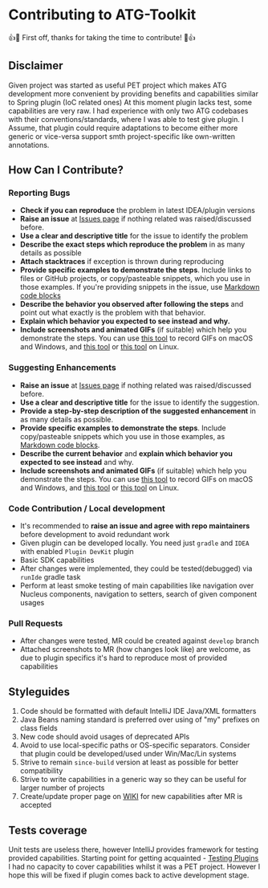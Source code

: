# Contributing to ATG-Toolkit
:+1::tada: First off, thanks for taking the time to contribute! :tada::+1:

## Disclaimer
Given project was started as useful PET project which makes ATG development more convenient by providing benefits and capabilities similar to Spring plugin (IoC related ones)
At this moment plugin lacks test, some capabilities are very raw.
I had experience with only two ATG codebases with their conventions/standards, where I was able to test give plugin.
I Assume, that plugin could require adaptations to become either more generic or vice-versa support smth project-specific like own-written annotations.

## How Can I Contribute?
### Reporting Bugs
* **Check if you can reproduce** the problem in latest IDEA/plugin versions
* **Raise an issue** at [Issues page](https://github.com/chivaler/ATG-Toolkit/issues) if nothing related was raised/discussed before.
* **Use a clear and descriptive title** for the issue to identify the problem
* **Describe the exact steps which reproduce the problem** in as many details as possible
* **Attach stacktraces** if exception is thrown during reproducing
* **Provide specific examples to demonstrate the steps**. Include links to files or GitHub projects, or copy/pasteable snippets, which you use in those examples. If you're providing snippets in the issue, use [Markdown code blocks](https://help.github.com/articles/markdown-basics/#multiple-lines)
* **Describe the behavior you observed after following the steps** and point out what exactly is the problem with that behavior.
* **Explain which behavior you expected to see instead and why.**
* **Include screenshots and animated GIFs** (if suitable) which help you demonstrate the steps. You can use [this tool](https://www.cockos.com/licecap/) to record GIFs on macOS and Windows, and [this tool](https://github.com/colinkeenan/silentcast) or [this tool](https://github.com/GNOME/byzanz) on Linux.

### Suggesting Enhancements
* **Raise an issue** at [Issues page](https://github.com/chivaler/ATG-Toolkit/issues) if nothing related was raised/discussed before.
* **Use a clear and descriptive title** for the issue to identify the suggestion.
* **Provide a step-by-step description of the suggested enhancement** in as many details as possible.
* **Provide specific examples to demonstrate the steps**. Include copy/pasteable snippets which you use in those examples, as [Markdown code blocks](https://help.github.com/articles/markdown-basics/#multiple-lines).
* **Describe the current behavior** and **explain which behavior you expected to see instead** and why.
* **Include screenshots and animated GIFs** (if suitable) which help you demonstrate the steps. You can use [this tool](https://www.cockos.com/licecap/) to record GIFs on macOS and Windows, and [this tool](https://github.com/colinkeenan/silentcast) or [this tool](https://github.com/GNOME/byzanz) on Linux.

### Code Contribution / Local development
* It's recommended to **raise an issue and agree with repo maintainers** before development to avoid redundant work
* Given plugin can be developed locally. You need just `gradle` and `IDEA` with enabled `Plugin DevKit` plugin
* Basic SDK capabilities 
* After changes were implemented, they could be tested(debugged) via `runIde` gradle task
* Perform at least smoke testing of main capabilities like navigation over Nucleus components, navigation to setters, search of given component usages

### Pull Requests
* After changes were tested, MR could be created against `develop` branch
* Attached screenshots to MR (how changes look like) are welcome, as due to plugin specifics it's hard to reproduce most of provided capabilities

## Styleguides
1. Code should be formatted with default IntelliJ IDE Java/XML formatters
1. Java Beans naming standard is preferred over using of "my" prefixes on class fields
1. New code should avoid usages of deprecated APIs
1. Avoid to use local-specific paths or OS-specific separators. Consider that plugin could be developed/used under Win/Mac/Lin systems
1. Strive to remain `since-build` version at least as possible for better compatibility
1. Strive to write capabilities in a generic way so they can be useful for larger number of projects
1. Create/update proper page on [WIKI](https://github.com/chivaler/ATG-Toolkit/wiki) for new capabilities after MR is accepted

## Tests coverage

Unit tests are useless there, however IntelliJ provides framework for testing provided capabilities.
Starting point for getting acquainted - [Testing Plugins](http://www.jetbrains.org/intellij/sdk/docs/basics/testing_plugins/testing_plugins.html)
I had no capacity to cover capabilities whilst it was a PET project.
However I hope this will be fixed if plugin comes back to active development stage.
